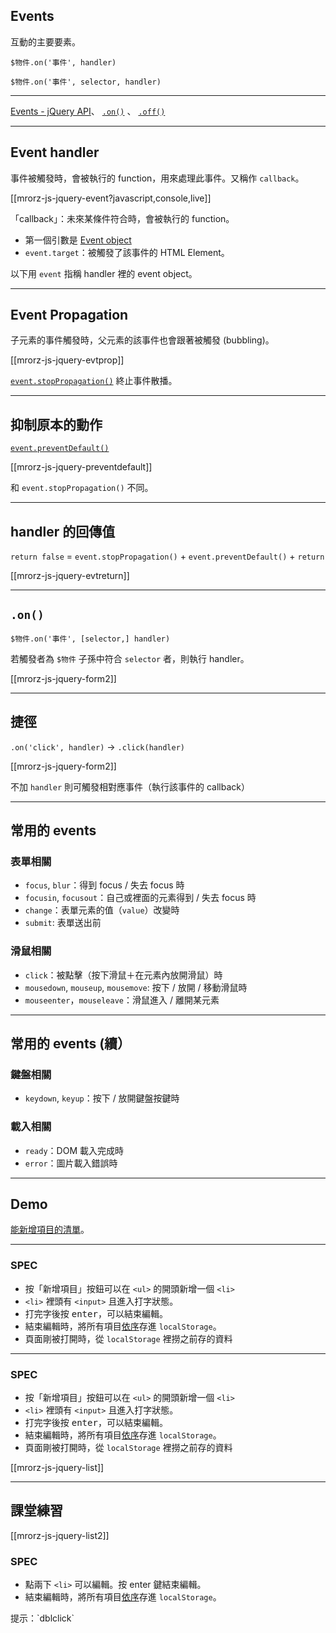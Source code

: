 Events
------
互動的主要要素。

`$物件.on('事件', handler)`

`$物件.on('事件', selector, handler)`

------

[Events - jQuery API](http://api.jquery.com/category/events/)、
[`.on()`](http://api.jquery.com/on/) 、
[`.off()`](http://api.jquery.com/off/)


---

Event handler 
------
事件被觸發時，會被執行的 function，用來處理此事件。又稱作 `callback`。

[[mrorz-js-jquery-event?javascript,console,live]]

「callback」：未來某條件符合時，會被執行的 function。

* 第一個引數是 [Event object](http://api.jquery.com/category/events/event-object/)
* `event.target`：被觸發了該事件的 HTML Element。

以下用 `event` 指稱 handler 裡的 event object。


---

Event Propagation
------

子元素的事件觸發時，父元素的該事件也會跟著被觸發 (bubbling)。

[[mrorz-js-jquery-evtprop]]

[`event.stopPropagation()`](http://api.jquery.com/event.stopPropagation/) 終止事件散播。


---

抑制原本的動作
------

[`event.preventDefault()`](http://api.jquery.com/event.preventDefault/)

[[mrorz-js-jquery-preventdefault]]

和 `event.stopPropagation()` 不同。


---

handler 的回傳值
------

`return false` = `event.stopPropagation()` + `event.preventDefault()` + `return`

[[mrorz-js-jquery-evtreturn]]

---

`.on()`
------

`$物件.on('事件', [selector,] handler)`

若觸發者為 `$物件` 子孫中符合 `selector` 者，則執行 handler。

[[mrorz-js-jquery-form2]]

---

捷徑
-------

`.on('click', handler)` → `.click(handler)`

[[mrorz-js-jquery-form2]]

不加 `handler` 則可觸發相對應事件（執行該事件的 callback）


---

常用的 events
----

### 表單相關
* `focus`, `blur`：得到 focus / 失去 focus 時
* `focusin`, `focusout`：自己或裡面的元素得到 / 失去 focus 時
* `change`：表單元素的值（`value`）改變時
* `submit`: 表單送出前

### 滑鼠相關
* `click`：被點擊（按下滑鼠＋在元素內放開滑鼠）時
* `mousedown`, `mouseup`, `mousemove`: 按下 / 放開 / 移動滑鼠時
* `mouseenter`，`mouseleave`：滑鼠進入 / 離開某元素


---

常用的 events (續）
----

### 鍵盤相關
* `keydown`, `keyup`：按下 / 放開鍵盤按鍵時

### 載入相關
* `ready`：DOM 載入完成時
* `error`：圖片載入錯誤時

---

Demo
----
[能新增項目的清單](sample/jquery-exercise.html)。

- - -

### SPEC

* 按「新增項目」按鈕可以在 `<ul>` 的開頭新增一個 `<li>`
* `<li>` 裡頭有 `<input>` 且進入打字狀態。
* 打完字後按 <kbd>enter</kbd>，可以結束編輯。
* 結束編輯時，將所有項目<u>依序</u>存進 `localStorage`。
* 頁面剛被打開時，從 `localStorage` 裡撈之前存的資料

---

### SPEC

* 按「新增項目」按鈕可以在 `<ul>` 的開頭新增一個 `<li>`
* `<li>` 裡頭有 `<input>` 且進入打字狀態。
* 打完字後按 <kbd>enter</kbd>，可以結束編輯。
* 結束編輯時，將所有項目<u>依序</u>存進 `localStorage`。
* 頁面剛被打開時，從 `localStorage` 裡撈之前存的資料

[[mrorz-js-jquery-list]]

---

課堂練習
----

[[mrorz-js-jquery-list2]]

### SPEC

* 點兩下 `<li>` 可以編輯。按 enter 鍵結束編輯。
* 結束編輯時，將所有項目<u>依序</u>存進 `localStorage`。

<p class="leader">提示：`dblclick`</p>
